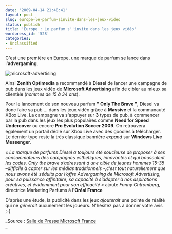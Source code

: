 ```yaml
---
date: '2009-04-14 21:48:41'
layout: post
slug: europe-le-parfum-sinvite-dans-les-jeux-video
status: publish
title: 'Europe : Le parfum s''invite dans les jeux vidéo'
wordpress_id: '528'
categories:
- Unclassified
---
```


C'est une première en Europe, une marque de parfum se lance dans l'**advergaming**.




![microsoft-advertising](http://blog.kdecherf.com/wp-content/uploads/2009/04/microsoft-advertising.jpg)




Ainsi **Zenith Optimedia** a recommandé à **Diesel** de lancer une campagne de pub dans les jeux vidéo de **Microsoft Advertising** afin de cibler au mieux sa clientèle (_hommes de 15 à 34 ans_).








Pour le lancement de son nouveau parfum **" Only The Brave "**, Diesel va donc faire sa pub ... dans les jeux vidéo grâce à **Massive** et la communauté XBox Live. La campagne va s'appuyer sur **3** types de pub, à commencer par la pub dans les jeux les plus populaires comme **Need for Speed Undercover** ou encore **Pro Evolution Soccer 2009**. On retrouvera également un portail dédié sur Xbox Live avec des goodies à télécharger. Le dernier type reste la très classique bannière _expand_ sur **Windows Live Messenger**.




_« La marque de parfums Diesel a toujours été soucieuse de proposer à ses consommateurs des campagnes esthétiques, innovantes et qui bousculent les codes. Only the brave s’adressant à une cible de jeunes hommes 15-35 –difficile à capter sur les médias traditionnels -,c’est tout naturellement que nous avons été séduits par l’offre Advergaming de Microsoft Advertising, pour sa puissance affinitaire, sa capacité à s’adapter à nos aspirations créatives, et évidemment pour son efficacité  »_ ajoute _Fanny Chtromberg_, directrice Marketing Parfums à l'**Oréal France**







D'après une étude, la publicité dans les jeux _ajouterait_ une pointe de réalité qui ne _gênerait_ aucunement les joueurs. N'hésitez pas à donner votre avis ;-)







_Source : [Salle de Presse Microsoft France](http://www.microsoft.com/France/InformationsPresse/Fiche-Communique.aspx?EID=4e5c536c-2049-4709-9caf-43b530cb1aa0)  
_



